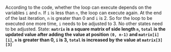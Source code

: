 According to the code, whether the loop can execute depends on the variables `i` and `n`. If `i` is less than `n`, the loop can execute again. At the end of the last iteration, `n` is greater than 0 and `i` is 2. So for the loop to be executed one more time, `i` needs to be adjusted to 3. No other states need to be adjusted.
State: **`matrix` is a square matrix of side length `n`, `total` is the updated value after adding the value at position `(0, n-1)` and `matrix[i][i]`, `n` is greater than 0, `i` is 3, `total` is increased by the value at `matrix[3][3]`**